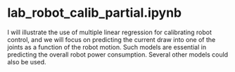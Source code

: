 # lab_robot_calib_partial.ipynb
I will illustrate the use of multiple linear regression for calibrating robot control, and we will focus on predicting the current draw into one of the joints as a function of the robot motion.  Such models are essential in predicting the overall robot power consumption.  Several other models could also be used.
